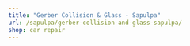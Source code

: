 ```yaml
---
title: "Gerber Collision & Glass - Sapulpa"
url: /sapulpa/gerber-collision-and-glass-sapulpa/
shop: car repair
---
```

